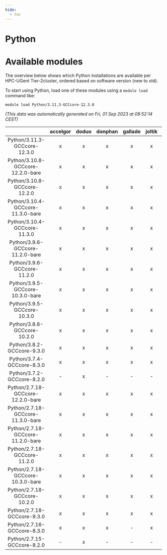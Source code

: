 ```yaml
---
hide:
  - toc
---
```


Python
======

# Available modules


The overview below shows which Python installations are available per HPC-UGent Tier-2cluster, ordered based on software version (new to old).

To start using Python, load one of these modules using a `module load` command like:

```shell
module load Python/3.11.3-GCCcore-12.3.0
```

*(This data was automatically generated on Fri, 01 Sep 2023 at 08:52:14 CEST)*  

| |accelgor|doduo|donphan|gallade|joltik|skitty|swalot|victini|
| :---: | :---: | :---: | :---: | :---: | :---: | :---: | :---: | :---: |
|Python/3.11.3-GCCcore-12.3.0|x|x|x|x|x|x|x|x|
|Python/3.10.8-GCCcore-12.2.0-bare|x|x|x|x|x|x|x|x|
|Python/3.10.8-GCCcore-12.2.0|x|x|x|x|x|x|x|x|
|Python/3.10.4-GCCcore-11.3.0-bare|x|x|x|x|x|x|x|x|
|Python/3.10.4-GCCcore-11.3.0|x|x|x|x|x|x|x|x|
|Python/3.9.6-GCCcore-11.2.0-bare|x|x|x|x|x|x|x|x|
|Python/3.9.6-GCCcore-11.2.0|x|x|x|x|x|x|x|x|
|Python/3.9.5-GCCcore-10.3.0-bare|x|x|x|x|x|x|x|x|
|Python/3.9.5-GCCcore-10.3.0|x|x|x|x|x|x|x|x|
|Python/3.8.6-GCCcore-10.2.0|x|x|x|x|x|x|x|x|
|Python/3.8.2-GCCcore-9.3.0|x|x|x|x|x|x|x|x|
|Python/3.7.4-GCCcore-8.3.0|x|x|x|x|x|x|x|x|
|Python/3.7.2-GCCcore-8.2.0|-|x|-|-|-|-|x|-|
|Python/2.7.18-GCCcore-12.2.0-bare|x|x|x|x|x|x|x|x|
|Python/2.7.18-GCCcore-11.3.0-bare|x|x|x|x|x|x|x|x|
|Python/2.7.18-GCCcore-11.2.0-bare|x|x|x|x|x|x|x|x|
|Python/2.7.18-GCCcore-11.2.0|x|x|x|x|x|x|x|x|
|Python/2.7.18-GCCcore-10.3.0-bare|x|x|x|x|x|x|x|x|
|Python/2.7.18-GCCcore-10.2.0|x|x|x|x|x|x|x|x|
|Python/2.7.18-GCCcore-9.3.0|x|x|x|x|x|x|x|x|
|Python/2.7.16-GCCcore-8.3.0|x|x|x|-|x|x|x|x|
|Python/2.7.15-GCCcore-8.2.0|-|x|-|-|-|-|x|-|
